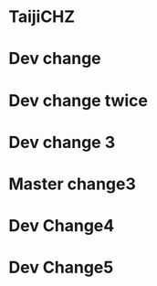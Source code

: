 # TaijiCHZ

# Dev change
# Dev change twice
# Dev change 3
# Master change3

# Dev Change4
# Dev Change5